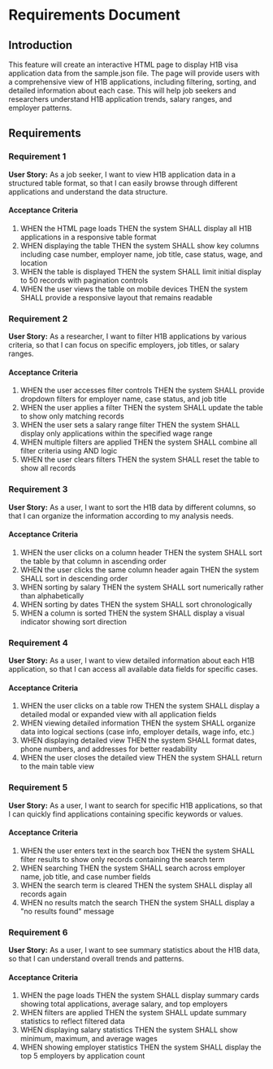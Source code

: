 # Requirements Document

## Introduction

This feature will create an interactive HTML page to display H1B visa application data from the sample.json file. The page will provide users with a comprehensive view of H1B applications, including filtering, sorting, and detailed information about each case. This will help job seekers and researchers understand H1B application trends, salary ranges, and employer patterns.

## Requirements

### Requirement 1

**User Story:** As a job seeker, I want to view H1B application data in a structured table format, so that I can easily browse through different applications and understand the data structure.

#### Acceptance Criteria

1. WHEN the HTML page loads THEN the system SHALL display all H1B applications in a responsive table format
2. WHEN displaying the table THEN the system SHALL show key columns including case number, employer name, job title, case status, wage, and location
3. WHEN the table is displayed THEN the system SHALL limit initial display to 50 records with pagination controls
4. WHEN the user views the table on mobile devices THEN the system SHALL provide a responsive layout that remains readable

### Requirement 2

**User Story:** As a researcher, I want to filter H1B applications by various criteria, so that I can focus on specific employers, job titles, or salary ranges.

#### Acceptance Criteria

1. WHEN the user accesses filter controls THEN the system SHALL provide dropdown filters for employer name, case status, and job title
2. WHEN the user applies a filter THEN the system SHALL update the table to show only matching records
3. WHEN the user sets a salary range filter THEN the system SHALL display only applications within the specified wage range
4. WHEN multiple filters are applied THEN the system SHALL combine all filter criteria using AND logic
5. WHEN the user clears filters THEN the system SHALL reset the table to show all records

### Requirement 3

**User Story:** As a user, I want to sort the H1B data by different columns, so that I can organize the information according to my analysis needs.

#### Acceptance Criteria

1. WHEN the user clicks on a column header THEN the system SHALL sort the table by that column in ascending order
2. WHEN the user clicks the same column header again THEN the system SHALL sort in descending order
3. WHEN sorting by salary THEN the system SHALL sort numerically rather than alphabetically
4. WHEN sorting by dates THEN the system SHALL sort chronologically
5. WHEN a column is sorted THEN the system SHALL display a visual indicator showing sort direction

### Requirement 4

**User Story:** As a user, I want to view detailed information about each H1B application, so that I can access all available data fields for specific cases.

#### Acceptance Criteria

1. WHEN the user clicks on a table row THEN the system SHALL display a detailed modal or expanded view with all application fields
2. WHEN viewing detailed information THEN the system SHALL organize data into logical sections (case info, employer details, wage info, etc.)
3. WHEN displaying detailed view THEN the system SHALL format dates, phone numbers, and addresses for better readability
4. WHEN the user closes the detailed view THEN the system SHALL return to the main table view

### Requirement 5

**User Story:** As a user, I want to search for specific H1B applications, so that I can quickly find applications containing specific keywords or values.

#### Acceptance Criteria

1. WHEN the user enters text in the search box THEN the system SHALL filter results to show only records containing the search term
2. WHEN searching THEN the system SHALL search across employer name, job title, and case number fields
3. WHEN the search term is cleared THEN the system SHALL display all records again
4. WHEN no results match the search THEN the system SHALL display a "no results found" message

### Requirement 6

**User Story:** As a user, I want to see summary statistics about the H1B data, so that I can understand overall trends and patterns.

#### Acceptance Criteria

1. WHEN the page loads THEN the system SHALL display summary cards showing total applications, average salary, and top employers
2. WHEN filters are applied THEN the system SHALL update summary statistics to reflect filtered data
3. WHEN displaying salary statistics THEN the system SHALL show minimum, maximum, and average wages
4. WHEN showing employer statistics THEN the system SHALL display the top 5 employers by application count